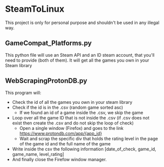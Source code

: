 # SteamToLinux

This project is only for personal purpose and shouldn't be used in any illegal way.

## GameCompat_Platforms.py
This python file will use an Steam API and an ID steam account, that you'll need to provide (both of them). It will get all the games you own in your Steam library

## WebScrapingProtonDB.py
This program will:
- Check the id of all the games you own in your steam library
- Check if the id is in the .csv (random game sorted asc)
  - If we found an id of a game inside the .csv, we skip the game
- Loop over all the game ID that is not inside the .csv (if .csv does not exist then create the .csv and do not skip the loop of check)
  - Open a single window (Firefox) and goes to the link https://www.protondb.com/app/{app_id}  
  - Wait and scrap the specific div that holds the rating level in the page of the game id and the full name of the game
- Write inside the csv the following information [date_of_check, game_id, game_name, level_rating]
- And finally close the Firefow window manager.
